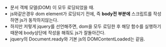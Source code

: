 
- 문서 객체 모델(DOM) 이 모두 로딩되었을 때.
- js와같은경우 dom element가 로딩되기 전에,  즉 **body전 부분에** 스크립트를 작성하면 js가 동작하지않는다.
- 하지만 저렇게 jquery를 선언해주면, dom을 모두 로딩한 후 해당 함수를 실행하기때문에 body상단에 작성을 해줘도 js가 잘돌아간다.
- jquery의 Document.ready와 기본 js의 DOMContentLoaded는 같음.

